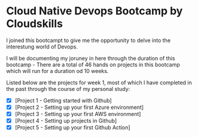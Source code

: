 # Cloud Native Devops Bootcamp by Cloudskills

I joined this bootcampt to give me the opportunity to delve into the interestung world of Devops.

I will be documenting my joruney in here through the duration of this bootcamp - There are a total of 46 hands on projects in this bootcamp which will run for a duration od 10 weeks.

Listed below are the projects for week 1, most of which I have completed in the past through the course of my personal study:

- [x] [Project 1 - Getting started with Github]
- [x] [Project 2 - Setting up your first Azure environment]
- [x] [Project 3 - Setting up your first AWS environment]
- [x] [Project 4 - Setting up projects in Github]
- [x] [Project 5 - Setting up your first Github Action]

